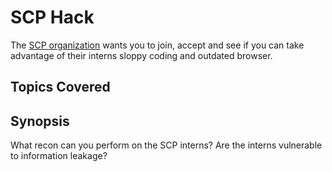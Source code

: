 # SCP Hack
The [SCP organization](http://128.238.66.211:45000) wants you to join, accept and see if you can take advantage of their interns sloppy coding and outdated browser.
## Topics Covered

## Synopsis

What recon can you perform on the SCP interns? Are the interns vulnerable to information leakage?